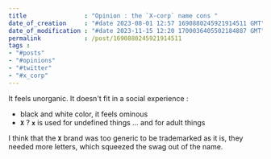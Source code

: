```yaml
---
title                : "Opinion : the `X-corp` name cons "
date_of_creation     : "#date 2023-08-01 12:57 1690880245921914511 GMT"
date_of_modification : "#date 2023-11-15 12:20 1700036405502184887 GMT"
permalink            : /post/1690880245921914511
tags :
- "#posts"
- "#opinions"
- "#twitter"
- "#x_corp"
---
```


It feels unorganic. It doesn't fit in a social experience :  
- black and white color, it feels ominous
- __`X`__ ? __`x`__ is used for undefined things ... and for adult things

I think that the __`X`__ brand was too generic to be trademarked as it is, they needed more letters, which squeezed the swag out of the name.

